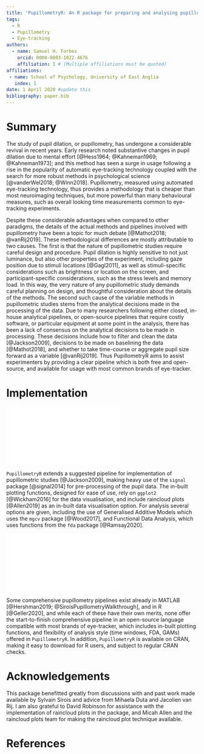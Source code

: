 ```yaml
---
title: 'PupillometryR: An R package for preparing and analysing pupillometry data'
tags:
  - R
  - Pupillometry
  - Eye-tracking
authors:
  - name: Samuel H. Forbes
    orcid: 0000-0003-1022-4676
    affiliation: 1 # (Multiple affiliations must be quoted)
affiliations:
 - name: School of Psychology, University of East Anglia
   index: 1
date: 1 April 2020 #update this
bibliography: paper.bib
---
```


# Summary

The study of pupil dilation, or pupillometry, has undergone a considerable revival in recent years.
Early research noted substantive changes in pupil dilation due to mental effort [@Hess1964; @Kahneman1969; @Kahneman1973]; and this method has seen a surge in usage following a rise in the popularity of automatic eye-tracking technology coupled with the search for more robust methods in psychological science [@vanderWel2018; @Winn2018]. Pupillometry, measured using automated eye-tracking technology, thus provides a methodology that is cheaper than most neuroimaging techniques, but more powerful than many behavioural measures, such as overall looking time measurements common to eye-tracking experiments.

Despite these considerable advantages when compared to other paradigms, the details of the actual methods and pipelines involved with pupillometry have been a topic for much debate [@Mathot2018; @vanRij2019].
These methodological differences are mostly attributable to two causes.
The first is that the nature of pupillometric studies require careful design and procedure.
Pupil dilation is highly sensitive to not just luminance, but also other properties of the experiment, including gaze position due to stimuli locations [@Gagl2011], as well as stimuli-specific considerations such as brightness or location on the screen, and participant-specific considerations, such as the stress levels and memory load.
In this way, the very nature of any pupillometric study demands careful planning on design, and thoughtful consideration about the details of the methods.
The second such cause of the variable methods in pupillometric studies stems from the analytical decisions made in the processing of the data.
Due to many researchers following either closed, in-house analytical pipelines, or open-source pipelines that require costly software, or particular equipment at some point in the analysis, there has been a lack of consensus on the analytical decisions to be made in processing.
These decisions include how to filter and clean the data [@Jackson2009], decisions to be made on baselining the data [@Mathot2018], and whether to take time-course or aggregate pupil size forward as a variable [@vanRij2019].
Thus PupillometryR aims to assist experimenters by providing a clear pipeline which is both free and open-source, and available for usage with most common brands of eye-tracker.

# Implementation

![An example of a raincloud plot of pupil data in PupillometryR.](Raincloud.pdf)

`PupillometryR` extends a suggested pipeline for implementation of pupillometric studies [@Jackson2009], making heavy use of the `signal` package [@signal2014] for pre-processing of the pupil data. The in-built plotting functions, designed for ease of use, rely on `ggplot2` [@Wickham2016] for the data visualisation, and include raincloud plots [@Allen2019] as an in-built data visualisation option. For analysis several options are given, including the use of Generalised Additive Models which uses the `mgcv` package [@Wood2017], and Functional Data Analysis, which uses functions from the `fda` package [@Ramsay2020].

![An example of a functional t-test in PupillometryR.](FDA.pdf)

Some comprehensive pupillometry pipelines exist already in MATLAB [@Hershman2019; @SiroisPupillometryWalkthrough], and in R [@Geller2020], and while each of these have their own merits, none offer the start-to-finish comprehensive pipeline in an open-source language compatible with most brands of eye-tracker, which includes in-built plotting functions, and flexibility of analysis style (time windows, FDA, GAMs) offered in `PupillometryR`. In addition, `PupillometryR` is available on CRAN, making it easy to download for R users, and subject to regular CRAN checks.

# Acknowledgements

This package benefitted greatly from discussions with and past work made available by Sylvain Sirois and advice from Mihaela Duta and Jacolien van Rij. I am also grateful to David Robinson for assistance with the implementation of raincloud plots in the package, and Micah Allen and the raincloud plots team for making the raincloud plot technique available.

# References
